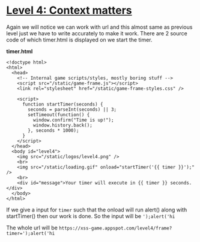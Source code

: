 # [Level 4: Context matters](https://xss-game.appspot.com/level4)

Again we will notice we can work with url and this almost same as previous level just we have to write accurately to make it work.
There are 2 source code of which timer.html is displayed on we start the timer.

**timer.html**
```
<!doctype html>
<html>
  <head>
    <!-- Internal game scripts/styles, mostly boring stuff -->
    <script src="/static/game-frame.js"></script>
    <link rel="stylesheet" href="/static/game-frame-styles.css" />
 
    <script>
      function startTimer(seconds) {
        seconds = parseInt(seconds) || 3;
        setTimeout(function() { 
          window.confirm("Time is up!");
          window.history.back();
        }, seconds * 1000);
      }
    </script>
  </head>
  <body id="level4">
    <img src="/static/logos/level4.png" />
    <br>
    <img src="/static/loading.gif" onload="startTimer('{{ timer }}');" />
    <br>
    <div id="message">Your timer will execute in {{ timer }} seconds.</div>
  </body>
</html>
```

If we give a input for ```timer``` such that the onload will run alert() along with startTimer() then our work is done.
So the input will be ```');alert('hi```

The whole url will be ```https://xss-game.appspot.com/level4/frame?timer=');alert('hi```
